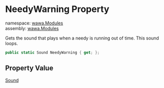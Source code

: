 # NeedyWarning Property

namespace: [wawa\.Modules](../../wawa.Modules.md)<br />
assembly: [wawa\.Modules](../../../wawa.Modules.md)

Gets the sound that plays when a needy is running out of time\. This sound loops\.

```csharp
public static Sound NeedyWarning { get; };
```

## Property Value

[Sound](../../../wawa.Modules/wawa.Modules/Sound.md)

